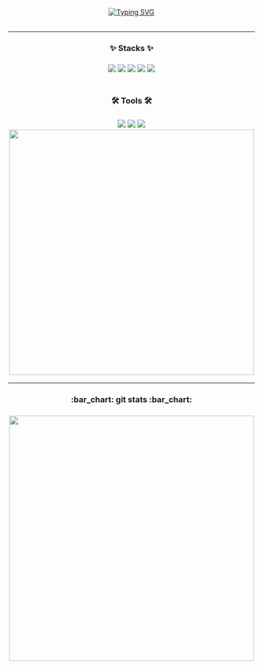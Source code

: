 <div align="center">

[![Typing SVG](https://readme-typing-svg.herokuapp.com?font=Lobster&size=40&pause=1000&color=1DF713&center=true&vCenter=true&random=false&width=500&lines=Here+is+Mun+Joon+Ho's+github)](https://git.io/typing-svg)
<br>
<br>

----

<h3>✨ Stacks ✨<h3>
<img src="https://img.shields.io/badge/JAVA-007396?style=for-the-badge&logo=Java&logoColor=white">  <img src="https://img.shields.io/badge/Spring%20Boot-6DB33F?style=for-the-badge&logo=Spring%20Boot&logoColor=white"/>  <img src="https://img.shields.io/badge/Flutter-02569B?style=for-the-badge&logo=Flutter&logoColor=white">  <img src="https://img.shields.io/badge/MySQL-4479A1?style=for-the-badge&logo=MySQL&logoColor=white">  <img src="https://img.shields.io/badge/Docker-2496ED?style=for-the-badge&logo=Docker&logoColor=white">
<br>
<br>
<h3>🛠 Tools 🛠<h3>
<img src="https://img.shields.io/badge/GitHub-181717?style=for-the-badge&logo=Git&logoColor=white">  <img src="https://img.shields.io/badge/Notion-000000?style=for-the-badge&logo=Notion&logoColor=white">  <img src="https://img.shields.io/badge/VSC-007ACC?style=for-the-badge&logo=vscode&logoColor=white">


<img src="https://github-readme-stats.vercel.app/api/top-langs/?username=mjh000526&layout=donut" width="500">

----

<h3>:bar_chart: git stats :bar_chart:<h3>
<img src="https://github-readme-stats.vercel.app/api?username=mjh000526&show_icons=true" width="500">
	

<!--
**mjh000526/mjh000526** is a ✨ _special_ ✨ repository because its `README.md` (this file) appears on your GitHub profile.

Here are some ideas to get you started:

- 🔭 I’m currently working on ...
- 🌱 I’m currently learning ...
- 👯 I’m looking to collaborate on ...
- 🤔 I’m looking for help with ...
- 💬 Ask me about ...
- 📫 How to reach me: ...
- 😄 Pronouns: ...
- ⚡ Fun fact: ...
-->
